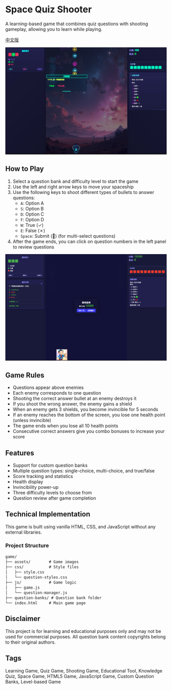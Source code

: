 # Space Quiz Shooter

A learning-based game that combines quiz questions with shooting gameplay, allowing you to learn while playing.

[中文版](README.md)

![Game Screenshot](assets/learninggame.png)

## How to Play

1. Select a question bank and difficulty level to start the game
2. Use the left and right arrow keys to move your spaceship
3. Use the following keys to shoot different types of bullets to answer questions:
   - `A`: Option A
   - `S`: Option B
   - `D`: Option C
   - `F`: Option D
   - `W`: True (✓)
   - `E`: False (✗)
   - `Space`: Submit (🔘) (for multi-select questions)
4. After the game ends, you can click on question numbers in the left panel to review questions

![Question Review](assets/questioncheck.png)

## Game Rules

- Questions appear above enemies
- Each enemy corresponds to one question
- Shooting the correct answer bullet at an enemy destroys it
- If you shoot the wrong answer, the enemy gains a shield
- When an enemy gets 3 shields, you become invincible for 5 seconds
- If an enemy reaches the bottom of the screen, you lose one health point (unless invincible)
- The game ends when you lose all 10 health points
- Consecutive correct answers give you combo bonuses to increase your score

## Features

- Support for custom question banks
- Multiple question types: single-choice, multi-choice, and true/false
- Score tracking and statistics
- Health display
- Invincibility power-up
- Three difficulty levels to choose from
- Question review after game completion

## Technical Implementation

This game is built using vanilla HTML, CSS, and JavaScript without any external libraries.

### Project Structure

```
game/
├── assets/        # Game images
├── css/           # Style files
│   ├── style.css
│   └── question-styles.css
├── js/            # Game logic
│   ├── game.js
│   └── question-manager.js
├── question-banks/ # Question bank folder
└── index.html     # Main game page
```

## Disclaimer

This project is for learning and educational purposes only and may not be used for commercial purposes. All question bank content copyrights belong to their original authors.

## Tags

Learning Game, Quiz Game, Shooting Game, Educational Tool, Knowledge Quiz, Space Game, HTML5 Game, JavaScript Game, Custom Question Banks, Level-based Game 